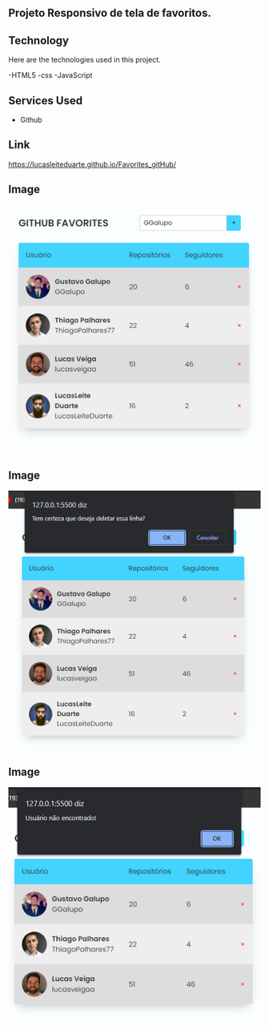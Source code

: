 ## Projeto Responsivo de tela de favoritos.


## Technology 

Here are the technologies used in this project.

-HTML5
-css
-JavaScript

## Services Used

* Github

## Link
https://lucasleiteduarte.github.io/Favorites_gitHub/


## Image
![Home](https://github.com/LucasLeiteDuarte/Favorites_gitHub/blob/main/img/Captura%20de%20tela_20230104_213402.png)
## Image
![Home](https://github.com/LucasLeiteDuarte/Favorites_gitHub/blob/main/img/Captura%20de%20tela_20230104_213422.png)
## Image
![Home](https://github.com/LucasLeiteDuarte/Favorites_gitHub/blob/main/img/Captura%20de%20tela_20230104_213444.png)
